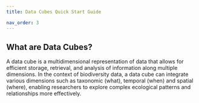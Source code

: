 ```yaml
---
title: Data Cubes Quick Start Guide

nav_order: 3
---
```


## What are Data Cubes? 
A data cube is a multidimensional representation of data that allows for efficient storage, retrieval, and analysis of information along multiple dimensions. In the context of biodiversity data, a data cube can integrate various dimensions such as taxonomic (what), temporal (when) and spatial (where), enabling researchers to explore complex ecological patterns and relationships more effectively.



